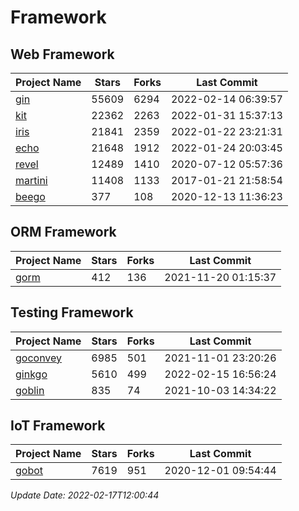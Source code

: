 # Framework

## Web Framework
| Project Name | Stars | Forks | Last Commit |
| ------------ | ----- | ----- | ----------- |
| [gin](https://github.com/gin-gonic/gin) | 55609 | 6294 | 2022-02-14 06:39:57 |
| [kit](https://github.com/go-kit/kit) | 22362 | 2263 | 2022-01-31 15:37:13 |
| [iris](https://github.com/kataras/iris) | 21841 | 2359 | 2022-01-22 23:21:31 |
| [echo](https://github.com/labstack/echo) | 21648 | 1912 | 2022-01-24 20:03:45 |
| [revel](https://github.com/revel/revel) | 12489 | 1410 | 2020-07-12 05:57:36 |
| [martini](https://github.com/go-martini/martini) | 11408 | 1133 | 2017-01-21 21:58:54 |
| [beego](https://github.com/astaxie/beego) | 377 | 108 | 2020-12-13 11:36:23 |

## ORM Framework
| Project Name | Stars | Forks | Last Commit |
| ------------ | ----- | ----- | ----------- |
| [gorm](https://github.com/jinzhu/gorm) | 412 | 136 | 2021-11-20 01:15:37 |

## Testing Framework
| Project Name | Stars | Forks | Last Commit |
| ------------ | ----- | ----- | ----------- |
| [goconvey](https://github.com/smartystreets/goconvey) | 6985 | 501 | 2021-11-01 23:20:26 |
| [ginkgo](https://github.com/onsi/ginkgo) | 5610 | 499 | 2022-02-15 16:56:24 |
| [goblin](https://github.com/franela/goblin) | 835 | 74 | 2021-10-03 14:34:22 |

## IoT Framework
| Project Name | Stars | Forks | Last Commit |
| ------------ | ----- | ----- | ----------- |
| [gobot](https://github.com/hybridgroup/gobot) | 7619 | 951 | 2020-12-01 09:54:44 |

*Update Date: 2022-02-17T12:00:44*